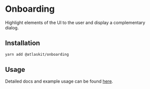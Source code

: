 # Onboarding

Highlight elements of the UI to the user and display a complementary dialog.

## Installation

```sh
yarn add @atlaskit/onboarding
```

## Usage

Detailed docs and example usage can be found
[here](https://atlaskit.atlassian.com/packages/core/onboarding).
